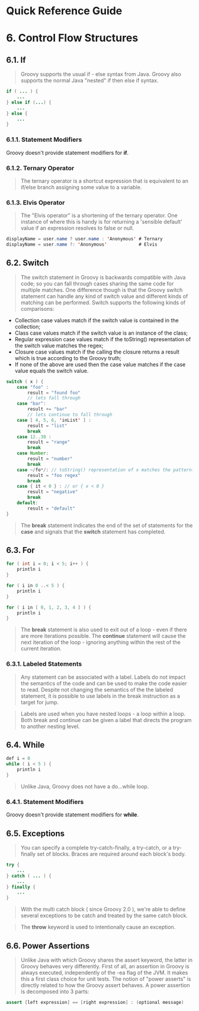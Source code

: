 Quick Reference Guide
=====================

# 6. Control Flow Structures

## 6.1. If

> Groovy supports the usual if - else syntax from Java. Groovy also supports the normal Java "nested" if then else if syntax.

```java
if ( ... ) {
    ...
} else if (...) {
    ...
} else {
    ...
}
```

### 6.1.1. Statement Modifiers

Groovy doesn't provide statement modifiers for **if**.

### 6.1.2. Ternary Operator

> The ternary operator is a shortcut expression that is equivalent to an if/else branch assigning some value to a variable.

### 6.1.3. Elvis Operator

> The "Elvis operator" is a shortening of the ternary operator. One instance of where this is handy is for returning a 'sensible default' value if an expression resolves to false or null.

```java
displayName = user.name ? user.name : 'Anonymous' # Ternary
displayName = user.name ?: 'Anonymous'            # Elvis
```

## 6.2. Switch

> The switch statement in Groovy is backwards compatible with Java code; so you can fall through cases sharing the same code for multiple matches. One difference though is that the Groovy switch statement can handle any kind of switch value and different kinds of matching can be performed. Switch supports the following kinds of comparisons:

- Collection case values match if the switch value is contained in the collection;
- Class case values match if the switch value is an instance of the class;
- Regular expression case values match if the toString() representation of the switch value matches the regex;
- Closure case values match if the calling the closure returns a result which is true according to the Groovy truth;
- If none of the above are used then the case value matches if the case value equals the switch value.

```java
switch ( x ) {
    case "foo" :
        result = "found foo"
        // lets fall through
    case "bar":
        result += "bar"
        // lets continue to fall through
    case [ 4, 5, 6, 'inList' ] :
        result = "list"
        break
    case 12..30 :
        result = "range"
        break
    case Number:
        result = "number"
        break
    case ~/fo*/: // toString() representation of x matches the pattern?
        result = "foo regex"
        break
    case { it < 0 } : // or { x < 0 }
        result = "negative"
        break
    default:
        result = "default"
}
```

> The **break** statement indicates the end of the set of statements for the **case** and signals that the **switch** statement has completed.

## 6.3. For

```java
for ( int i = 0; i < 5; i++ ) {
    println i
}
```

```java
for ( i in 0 ..< 5 ) {
    println i
}
```

```java
for ( i in [ 0, 1, 2, 3, 4 ] ) {
    println i
}
```

> The **break** statement is also used to exit out of a loop - even if there are more iterations possible. The **continue** statement will cause the next iteration of the loop - ignoring anything within the rest of the current iteration.

### 6.3.1. Labeled Statements

> Any statement can be associated with a label. Labels do not impact the semantics of the code and can be used to make the code easier to read. Despite not changing the semantics of the the labeled statement, it is possible to use labels in the break instruction as a target for jump.

> Labels are used when you have nested loops - a loop within a loop. Both break and continue can be given a label that directs the program to another nesting level.

## 6.4. While

```java
def i = 0
while ( i < 5 ) {
    println i
}
```

> Unlike Java, Groovy does not have a do...while loop.

### 6.4.1. Statement Modifiers

Groovy doesn't provide statement modifiers for **while**.

## 6.5. Exceptions

> You can specify a complete try-catch-finally, a try-catch, or a try-finally set of blocks. Braces are required around each block's body.

```java
try {
    ...
} catch ( ... ) {
    ...
} finally {
    ...
}
```

> With the multi catch block ( since Groovy 2.0 ), we're able to define several exceptions to be catch and treated by the same catch block.

> The **throw** keyword is used to intentionally cause an exception.

## 6.6. Power Assertions

> Unlike Java with which Groovy shares the assert keyword, the latter in Groovy behaves very differently. First of all, an assertion in Groovy is always executed, independently of the -ea flag of the JVM. It makes this a first class choice for unit tests. The notion of "power asserts" is directly related to how the Groovy assert behaves. A power assertion is decomposed into 3 parts:

```java
assert [left expression] == [right expression] : (optional message)
```